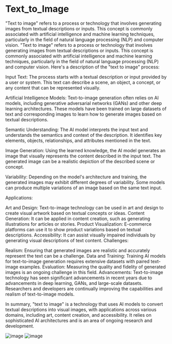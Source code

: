# Text_to_Image
"Text to image" refers to a process or technology that involves generating images from textual descriptions or inputs. This concept is commonly associated with artificial intelligence and machine learning techniques, particularly in the field of natural language processing (NLP) and computer vision.
"Text to image" refers to a process or technology that involves generating images from textual descriptions or inputs. This concept is commonly associated with artificial intelligence and machine learning techniques, particularly in the field of natural language processing (NLP) and computer vision. Here's a description of the "text to image" process:

Input Text: The process starts with a textual description or input provided by a user or system. This text can describe a scene, an object, a concept, or any content that can be represented visually.

Artificial Intelligence Models: Text-to-image generation often relies on AI models, including generative adversarial networks (GANs) and other deep learning architectures. These models have been trained on large datasets of text and corresponding images to learn how to generate images based on textual descriptions.

Semantic Understanding: The AI model interprets the input text and understands the semantics and context of the description. It identifies key elements, objects, relationships, and attributes mentioned in the text.

Image Generation: Using the learned knowledge, the AI model generates an image that visually represents the content described in the input text. The generated image can be a realistic depiction of the described scene or concept.

Variability: Depending on the model's architecture and training, the generated images may exhibit different degrees of variability. Some models can produce multiple variations of an image based on the same text input.

Applications:

Art and Design: Text-to-image technology can be used in art and design to create visual artwork based on textual concepts or ideas.
Content Generation: It can be applied in content creation, such as generating illustrations for articles or stories.
Product Visualization: E-commerce platforms can use it to show product variations based on textual descriptions.
Accessibility: It can assist visually impaired individuals by generating visual descriptions of text content.
Challenges:

Realism: Ensuring that generated images are realistic and accurately represent the text can be a challenge.
Data and Training: Training AI models for text-to-image generation requires extensive datasets with paired text-image examples.
Evaluation: Measuring the quality and fidelity of generated images is an ongoing challenge in this field.
Advancements: Text-to-image technology has seen significant advancements in recent years due to advancements in deep learning, GANs, and large-scale datasets. Researchers and developers are continually improving the capabilities and realism of text-to-image models.

In summary, "text to image" is a technology that uses AI models to convert textual descriptions into visual images, with applications across various domains, including art, content creation, and accessibility. It relies on sophisticated AI architectures and is an area of ongoing research and development.

![image](https://github.com/Divyadhyanesh/Text_to_Image/assets/133853399/67ad1362-916e-466a-9a5f-b9946db58361)
![image](https://github.com/Divyadhyanesh/Text_to_Image/assets/133853399/952935db-a529-4cfa-82e3-1577e28c8a94)



